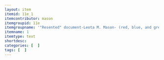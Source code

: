 ```yaml
---
layout: item
itemid: 11e_1
itemcontributor: mason
itemgroupid: 11e
itemgroupname: '"Resented" document-Leota M. Mason- (red, blue, and green)'
itemname: 1
itemtype: text
shortdesc: 
categories: [  ]
tags: [  ]
---
```







